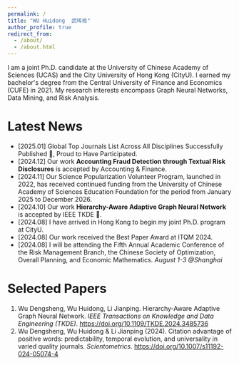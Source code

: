 ```yaml
---
permalink: /
title: "WU Huidong  武晖栋"
author_profile: true
redirect_from: 
  - /about/
  - /about.html
---
```


I am a joint Ph.D. candidate at the University of Chinese Academy of Sciences (UCAS) and the City University of Hong Kong (CityU). I earned my bachelor's degree from the Central University of Finance and Economics (CUFE) in 2021. My research interests encompass Graph Neural Networks, Data Mining, and Risk Analysis.


Latest News
======
- [2025.01] Global Top Journals List Across All Disciplines Successfully Published 🎉, Proud to Have Participated.
- [2024.12] Our work **Accounting Fraud Detection through Textual Risk Disclosures** is accepted by Accounting & Finance. 
- [2024.11] Our Science Popularization Volunteer Program, launched in 2022, has received continued funding from the University of Chinese Academy of Sciences Education Foundation for the period from January 2025 to December 2026. 
- [2024.10] Our work **Hierarchy-Aware Adaptive Graph Neural Network** is accepted by IEEE TKDE 🎉.
- [2024.08] I have arrived in Hong Kong to begin my joint Ph.D. program at CityU.
- [2024.08] Our work received the Best Paper Award at ITQM 2024.
- [2024.08] I will be attending the Fifth Annual Academic Conference of the Risk Management Branch, the Chinese Society of Optimization, Overall Planning, and Economic Mathematics. *August 1-3 @Shanghai*


Selected Papers
======
1. Wu Dengsheng, Wu Huidong, Li Jianping. Hierarchy-Aware Adaptive Graph Neural Network. *IEEE Transactions on Knowledge and Data Engineering (TKDE)*. https://doi.org/10.1109/TKDE.2024.3485736
2. Wu Dengsheng, Wu Huidong & Li Jianping (2024). Citation advantage of positive words: predictability, temporal evolution, and universality in varied quality journals. *Scientometrics*. https://doi.org/10.1007/s11192-024-05074-4

